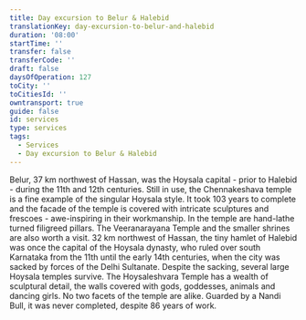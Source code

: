 ```yaml
---
title: Day excursion to Belur & Halebid
translationKey: day-excursion-to-belur-and-halebid
duration: '08:00'
startTime: ''
transfer: false
transferCode: ''
draft: false
daysOfOperation: 127
toCity: ''
toCitiesId: ''
owntransport: true
guide: false
id: services
type: services
tags:
  - Services
  - Day excursion to Belur & Halebid
---
```

Belur, 37 km northwest of Hassan, was the Hoysala capital - prior to Halebid - during the 11th and 12th centuries. Still in use, the Chennakeshava temple is a fine example of the singular Hoysala style. It took 103 years to complete and the facade of the temple is covered with intricate sculptures and frescoes - awe-inspiring in their workmanship. In the temple are hand-lathe turned filigreed pillars. The Veeranarayana Temple and the smaller shrines are also worth a visit.    32 km northwest of Hassan, the tiny hamlet of Halebid was once the capital of the Hoysala dynasty, who ruled over south Karnataka from the 11th until the early 14th centuries, when the city was sacked by forces of the Delhi Sultanate. Despite the sacking, several large Hoysala temples survive. The Hoysaleshvara Temple has a wealth of sculptural detail, the walls covered with gods, goddesses, animals and dancing girls. No two facets of the temple are alike. Guarded by a Nandi Bull, it was never completed, despite 86 years of work.